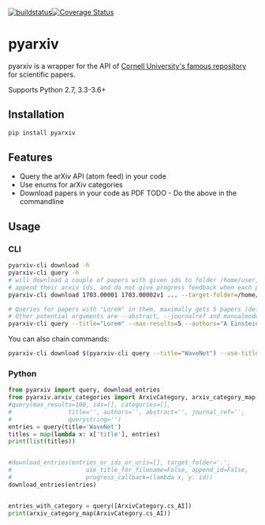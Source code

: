 [![buildstatus](https://travis-ci.org/culshoefer/pyarxiv.svg?branch=master)](https://travis-ci.org/culshoefer/pyarxiv)[![Coverage Status](https://coveralls.io/repos/github/culshoefer/pyarxiv/badge.svg?branch=master)](https://coveralls.io/github/culshoefer/pyarxiv?branch=master)

# pyarxiv

pyarxiv is a wrapper for the API of [Cornell University's famous repository](http://arxiv.org) for scientific papers.

Supports Python 2.7, 3.3-3.6+

## Installation
```sh
pip install pyarxiv
```

## Features
- Query the arXiv API (atom feed) in your code
- Use enums for arXiv categories
- Download papers in your code as PDF
TODO - Do the above in the commandline

## Usage

### CLI
```sh
pyarxiv-cli download -h
pyarxiv-cli query -h
# will download a couple of papers with given ids to folder /home/user, name them according to their titles,
# append their arxiv ids, and do not give progress feedback when each paper is downloaded
pyarxiv-cli download 1703.00001 1703.00002v1 ... --target-folder=/home/user --use-title-for-filename --append-id --silent
```

```sh
# Queries for papers with "Lorem" in them, maximally gets 5 papers (default 100), authors Einstein and Zweistein
# Other potential arguments are --abstract, --journalref and manualmode with --querystring
pyarxiv-cli query --title="Lorem" --max-results=5 --authors="A Einstein, B Zweistein"
```

You can also chain commands:
```sh
pyarxiv-cli download $(pyarxiv-cli query --title="WaveNet") --use-title-for-filename --append-id
```
### Python
```python
from pyarxiv import query, download_entries
from pyarxiv.arxiv_categories import ArxivCategory, arxiv_category_map
#query(max_results=100, ids=[], categories=[],
#                title='', authors='', abstract='', journal_ref='',
#                querystring='')
entries = query(title='WaveNet') 
titles = map(lambda x: x['title'], entries)
print(list(titles))


#download_entries(entries_or_ids_or_uris=[], target_folder='.',
#                     use_title_for_filename=False, append_id=False,
#                     progress_callback=(lambda x, y: id))
download_entries(entries)


entries_with_category = query([ArxivCategory.cs_AI])
print(arxiv_category_map(ArxivCategory.cs_AI))
```
